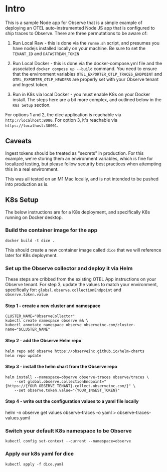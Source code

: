 # Intro

This is a sample Node app for Observe that is a simple example of deploying an OTEL auto-instrumented Node JS app that is configured to ship traces to Observe. There are three permutations to be aware of:

1. Run Local Raw - this is done via the `runme.sh` script, and presumes you have nodejs installed locally on your machine. Be sure to set the `TENANT_ID` and `DATASTREAM_TOKEN`

2. Run Local Docker - this is done via the docker-compose.yml file and the associated `docker compose up --build` command. You need to ensure that the environment variables `OTEL_EXPORTER_OTLP_TRACES_ENDPOINT` and `OTEL_EXPORTER_OTLP_HEADERS` are properly set with your Observe tenant and Ingest token.

3. Run in K8s via local Docker - you must enable K8s on your Docker install. The steps here are a bit more complex, and outlined below in the `K8s Setup` section.


For options 1 and 2, the dice application is reachable via `http://localhost:8080`. For option 3, it's reachable via `https://localhost:30001`.

## Caveats

Ingest tokens should be treated as "secrets" in production. For this example, we're storing them an environment variables, which is fine for localized testing, but please follow security best practices when attempting this in a real environment. 

This was all tested on an M1 Mac locally, and is not intended to be pushed into production as is.


## K8s Setup

The below instructions are for a K8s deployment, and specifically K8s running on Docker desktop.


### Build the container image for the app

`docker build -t dice .`

This should create a new container image called `dice` that we will reference later for K8s deployment.


### Set up the Observe collector and deploy it via Helm

These steps are cribbed from the existing OTEL App instructions on your Observe tenant. For step 3, update the values to match your environment, specifically for:
`global.observe.collectionEndpoint` and
`observe.token.value`

#### Step 1 - create a new cluster and namespace
```
CLUSTER_NAME="ObserveCollector"
kubectl create namespace observe && \
kubectl annotate namespace observe observeinc.com/cluster-name="$CLUSTER_NAME"
```

#### Step 2 - add the Observe Helm repo

```
helm repo add observe https://observeinc.github.io/helm-charts
helm repo update
```

#### Step 3 - install the helm chart from the Observe repo

```
helm install --namespace=observe observe-traces observe/traces \
	--set global.observe.collectionEndpoint="{https://{YOUR_OBSERVE_TENANT}.collect.observeinc.com/}" \
	--set observe.token.value="{YOUR_INGEST_TOKEN}"
```

#### Step 4 - write out the configuration values to a yaml file locally
helm -n observe get values observe-traces -o yaml > observe-traces-values.yaml

### Switch your default K8s namespace to be Observe

`kubectl config set-context --current --namespace=observe`

### Apply our k8s yaml for dice
`kubectl apply -f dice.yaml`
